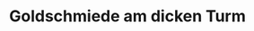 ---
title: "Goldschmiede am dicken Turm"
url: /siegen/goldschmiede-am-dicken-turm/
shop: Schmuck
---